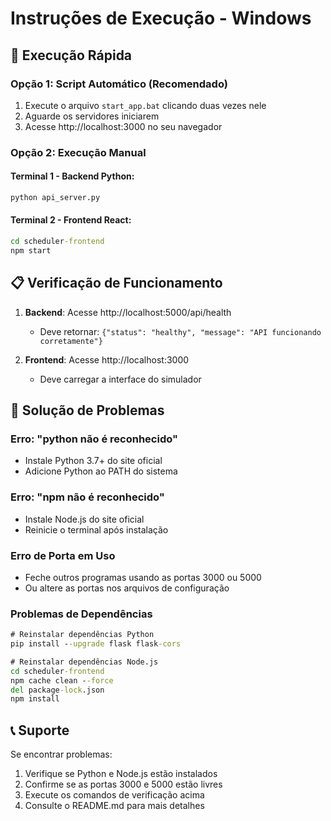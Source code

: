 # Instruções de Execução - Windows

## 🚀 Execução Rápida

### Opção 1: Script Automático (Recomendado)
1. Execute o arquivo `start_app.bat` clicando duas vezes nele
2. Aguarde os servidores iniciarem
3. Acesse http://localhost:3000 no seu navegador

### Opção 2: Execução Manual

#### Terminal 1 - Backend Python:
```cmd
python api_server.py
```

#### Terminal 2 - Frontend React:
```cmd
cd scheduler-frontend
npm start
```

## 📋 Verificação de Funcionamento

1. **Backend**: Acesse http://localhost:5000/api/health
   - Deve retornar: `{"status": "healthy", "message": "API funcionando corretamente"}`

2. **Frontend**: Acesse http://localhost:3000
   - Deve carregar a interface do simulador

## 🔧 Solução de Problemas

### Erro: "python não é reconhecido"
- Instale Python 3.7+ do site oficial
- Adicione Python ao PATH do sistema

### Erro: "npm não é reconhecido"
- Instale Node.js do site oficial
- Reinicie o terminal após instalação

### Erro de Porta em Uso
- Feche outros programas usando as portas 3000 ou 5000
- Ou altere as portas nos arquivos de configuração

### Problemas de Dependências
```cmd
# Reinstalar dependências Python
pip install --upgrade flask flask-cors

# Reinstalar dependências Node.js
cd scheduler-frontend
npm cache clean --force
del package-lock.json
npm install
```

## 📞 Suporte

Se encontrar problemas:
1. Verifique se Python e Node.js estão instalados
2. Confirme se as portas 3000 e 5000 estão livres
3. Execute os comandos de verificação acima
4. Consulte o README.md para mais detalhes
